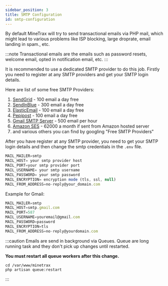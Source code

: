 ```yaml
---
sidebar_position: 3
title: SMTP Configuration
id: smtp-configuration
---
```


By default MineTrax will try to send transactional emails via PHP mail, which might lead to various problems like ISP blocking, large droprate, email landing in spam., etc.

:::note
Transactional emails are the emails such as password resets, welcome email, opted in notification email, etc.
:::

It is recommended to use a dedicated SMTP provider to do this job.
Firstly you need to register at any SMTP providers and get your SMTP login details.

Here are list of some free SMTP Providers:
1. [SendGrid](https://sendgrid.com/) - 100 email a day free
2. [SendInBlue](https://www.sendinblue.com/) - 300 email a day free
3. [ElasticEmail](https://elasticemail.com/) - 100 email a day free
4. [Pepipost](https://www.pepipost.com/) - 100 email a day free
5. [Gmail SMTP Server](https://kinsta.com/blog/gmail-smtp-server/) - 500 email per hour
6. [Amazon SES](https://aws.amazon.com/ses/) - 62000 a month if sent from Amazon hosted server
7. and various others you can find by googling "Free SMTP Providers"

After you have register at any SMTP provider, you need to get your SMTP login details and then change the smtp credentials in the `.env` file.
```js
MAIL_MAILER=smtp
MAIL_HOST= your smtp provider host
MAIL_PORT=your smtp provider port
MAIL_USERNAME= your smtp username
MAIL_PASSWORD= your smtp password
MAIL_ENCRYPTION= encryption mode (tls, ssl, null)
MAIL_FROM_ADDRESS=no-reply@your_domain.com
```

Example for Gmail:
```js
MAIL_MAILER=smtp
MAIL_HOST=smtp.gmail.com
MAIL_PORT=587
MAIL_USERNAME=youremail@gmail.com
MAIL_PASSWORD=password
MAIL_ENCRYPTION=tls
MAIL_FROM_ADDRESS=no-reply@yourdomain.com
```

:::caution
Emails are send in background via Queues.
Queue are long running task and they don't pick up changes until restarted.

__You must restart all queue workers after this change.__
```
cd /var/www/minetrax
php artisan queue:restart
```
:::